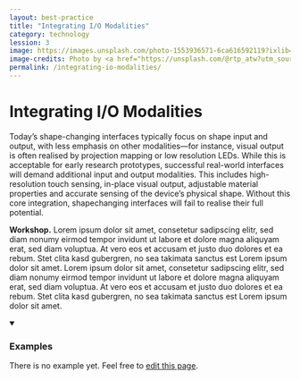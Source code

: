 ```yaml
---
layout: best-practice
title: "Integrating I/O Modalities"
category: technology
lession: 3
image: https://images.unsplash.com/photo-1553936571-6ca616592119?ixlib=rb-1.2.1&ixid=eyJhcHBfaWQiOjEyMDd9&auto=format&fit=crop&w=1950&q=80
image-credits: Photo by <a href="https://unsplash.com/@rtp_atw?utm_source=unsplash&amp;utm_medium=referral&amp;utm_content=creditCopyText">Ratapan Anantawat</a> on <a href="/s/photos/led?utm_source=unsplash&amp;utm_medium=referral&amp;utm_content=creditCopyText">Unsplash</a>
permalink: /integrating-io-modalities/
---
```


# Integrating I/O Modalities
Today’s shape-changing interfaces typically focus on shape input and output, with less emphasis on other modalities—for instance, visual output is often realised by projection mapping or low resolution LEDs. While this is acceptable for early research prototypes, successful real-world interfaces will demand additional input and output modalities. This includes high-resolution touch sensing, in-place visual output, adjustable material properties and accurate sensing of the device’s physical shape. Without this core integration, shapechanging interfaces will fail to realise their full potential.

**Workshop.** Lorem ipsum dolor sit amet, consetetur sadipscing elitr, sed diam nonumy eirmod tempor invidunt ut labore et dolore magna aliquyam erat, sed diam voluptua. At vero eos et accusam et justo duo dolores et ea rebum. Stet clita kasd gubergren, no sea takimata sanctus est Lorem ipsum dolor sit amet. Lorem ipsum dolor sit amet, consetetur sadipscing elitr, sed diam nonumy eirmod tempor invidunt ut labore et dolore magna aliquyam erat, sed diam voluptua. At vero eos et accusam et justo duo dolores et ea rebum. Stet clita kasd gubergren, no sea takimata sanctus est Lorem ipsum dolor sit amet.

<details markdown="1" open>
<summary><h3>Examples</h3></summary> 
There is no example yet. Feel free to <a href="{{ site.repo }}/edit/master/{{ page.path }}" target="_blank"><i class="fa fa-edit fa-fw"></i> edit this page</a>.
</details>

